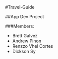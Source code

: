 #Travel-Guide

##App Dev Project

###Members:
- Brett Galvez
- Andrew Pinon
- Renzzo Vhel Cortes
- Dickson Sy
